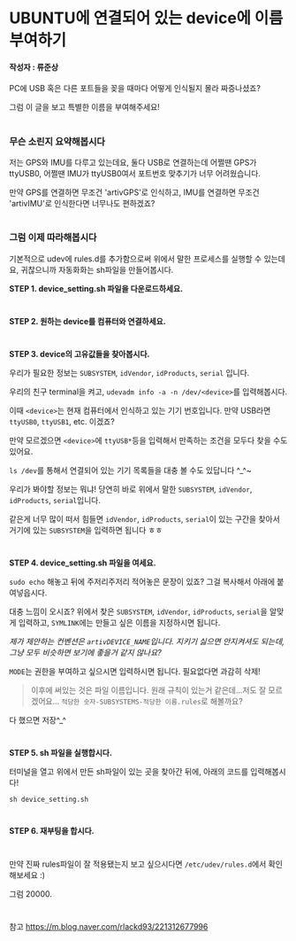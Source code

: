 UBUNTU에 연결되어 있는 device에 이름 부여하기
==========================================

#### 작성자 : 류준상


PC에 USB 혹은 다른 포트들을 꽂을 때마다 어떻게 인식될지 몰라 짜증나셨죠?

그럼 이 글을 보고 특별한 이름을 부여해주세요!
#
### 무슨 소린지 요약해봅시다

저는 GPS와 IMU를 다루고 있는데요, 둘다 USB로 연결하는데 어쩔땐 GPS가 ttyUSB0, 어쩔땐 IMU가 ttyUSB0여서 포트번호 맞추기가 너무 어려웠습니다.

만약 GPS를 연결하면 무조건 'artivGPS'로 인식하고, IMU를 연결하면 무조건 'artivIMU'로 인식한다면 너무나도 편하겠죠?
#
### 그럼 이제 따라해봅시다

기본적으로 udev에 rules.d를 추가함으로써 위에서 말한 프로세스를 실행할 수 있는데요, 귀찮으니까 자동화화는 sh파일을 만들어봅시다.

**STEP 1. device_setting.sh 파일을 다운로드하세요.**
#
**STEP 2. 원하는 device를 컴퓨터와 연결하세요.**
#
**STEP 3. device의 고유값들을 찾아봅시다.**

우리가 필요한 정보는 ```SUBSYSTEM```, ```idVendor```, ```idProducts```, ```serial``` 입니다.

우리의 친구 terminal을 켜고, ```udevadm info -a -n /dev/<device>```를 입력해봅시다.

이때 ```<device>```는 현재 컴퓨터에서 인식하고 있는 기기 번호입니다. 만약 USB라면 ```ttyUSB0```, ```ttyUSB1```, etc. 이겠죠?

만약 모르겠으면 ```<device>```에 ```ttyUSB*```등을 입력해서 만족하는 조건을 모두다 찾을 수도 있어요.

```ls /dev```를 통해서 연결되어 있는 기기 목록들을 대충 볼 수도 있답니다 ^_^~

우리가 봐야할 정보는 뭐냐! 당연히 바로 위에서 말한 ```SUBSYSTEM```, ```idVendor```, ```idProducts```, ```serial```입니다.

같은게 너무 많이 떠서 힘들면 ```idVendor```, ```idProducts```, ```serial```이 있는 구간을 찾아서 거기에 있는 ```SUBSYSTEM```을 입력하면 됩니다 ㅎㅎ
#
**STEP 4. device_setting.sh 파일을 여세요.**

```sudo echo``` 해놓고 뒤에 주저리주저리 적어놓은 문장이 있죠? 그걸 복사해서 아래에 붙여넣읍시다.

대충 느낌이 오시죠? 위에서 찾은 ```SUBSYSTEM```, ```idVendor```, ```idProducts```, ```serial```을 알맞게 입력하고, ```SYMLINK```에는 만들고 싶은 이름을 지정하시면 됩니다.

*제가 제안하는 컨벤션은 ```artivDEVICE_NAME```입니다. 지키기 싫으면 안지켜셔도 되는데, 그냥 모두 비슷하면 보기에 좋을거 같지 않나요?*

```MODE```는 권한을 부여하고 싶으시면 입력하시면 됩니다. 필요없다면 과감히 삭제!

> 이후에 써있는 것은 파일 이름입니다. 원래 규칙이 있는거 같은데...저도 잘 모르겠어요... ```적당한 숫자-SUBSYSTEMS-적당한 이름.rules```로 해볼까요?

다 했으면 저장^_^
#
**STEP 5. sh 파일을 실행합시다.**

터미널을 열고 위에서 만든 sh파일이 있는 곳을 찾아간 뒤에, 아래의 코드를 입력해봅시다!

```sh device_setting.sh```
#
**STEP 6. 재부팅을 합시다.**
#
만약 진짜 rules파일이 잘 적용됐는지 보고 싶으시다면 ```/etc/udev/rules.d```에서 확인해보세요 :)

그럼 20000.
#
참고
<https://m.blog.naver.com/rlackd93/221312677996>
